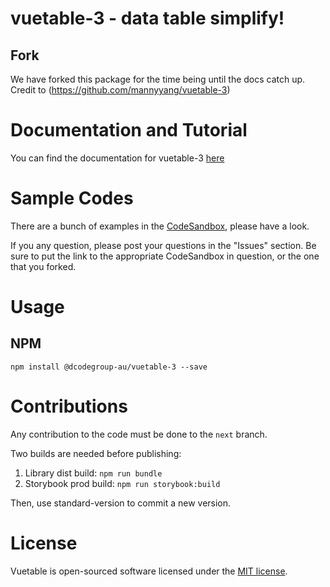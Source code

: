 # vuetable-3 - data table simplify!

## Fork

We have forked this package for the time being until the docs catch up. Credit to (https://github.com/mannyyang/vuetable-3)

# Documentation and Tutorial

You can find the documentation for vuetable-3 [here](https://mannyyang.github.io/vuetable-3/)

# Sample Codes

There are a bunch of examples in the [CodeSandbox](https://codesandbox.io/u/mannyyang/sandboxes), please have a look.

If you any question, please post your questions in the "Issues" section. Be sure to put the link to the appropriate CodeSandbox in question, or the one that you forked.

# Usage
## NPM

```shell
npm install @dcodegroup-au/vuetable-3 --save
```

# Contributions
Any contribution to the code must be done to the `next` branch.

Two builds are needed before publishing:

1. Library dist build: `npm run bundle`
2. Storybook prod build: `npm run storybook:build`

Then, use standard-version to commit a new version.

# License
Vuetable is open-sourced software licensed under the [MIT license](http://opensource.org/licenses/MIT).
